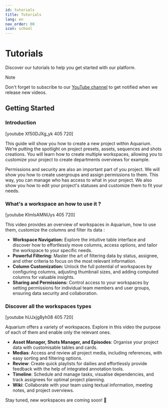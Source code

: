 ```yaml
---
id: tutorials
title: Tutorials
lang: en
nav_order: 00
icon: school
---
```


# Tutorials

Discover our tutorials to help you get started with our platform.

> [!note]
> Don't forget to subscribe to our [YouTube channel](https://www.youtube.com/@fatfishlab/videos) to get notified when we release new videos.

## Getting Started

### Introduction
[youtube Xf50DJXg_yk 405 720]

This guide will show you how to create a new project within Aquarium. We’re putting the spotlight on project presets, assets, sequences and shots creations. You will learn how to create multiple workspaces, allowing you to customize your project to create departments overviews for example.

Permissions and security are also an important part of you project. We will show you how to create usergroups and assign permissions to them. This way, you can manage who has access to what in your project. We also show you how to edit your project's statuses and customize them to fit your needs.

### What's a workspace an how to use it ?

[youtube KlmlsAMNUys 405 720]

This video provides an overview of workspaces in Aquarium, how to use them, customize the columns and filter its data :

- **Workspace Navigation:** Explore the intuitive table interface and discover how to effortlessly move columns, access options, and tailor the workspace to your specific needs.
- **Powerful Filtering:**  Master the art of filtering data by status, assignee, and other criteria to focus on the most relevant information.
- **Column Customization:**  Unlock the full potential of workspaces by configuring columns, adjusting thumbnail sizes, and adding computed columns for valuable insights.
- **Sharing and Permissions:**  Control access to your workspaces by setting permissions for individual team members and user groups, ensuring data security and collaboration.

### Discover all the workspaces types

[youtube hUJxjg8yh08 405 720]

Aquarium offers a variety of workspaces. Explore in this video the purpose of each of them and enable only the relevant ones.

- **Asset Manager, Shots Manager, and Episodes**: Organise your project data with customisable tables and cards.
- **Medias**: Access and review all project media, including references, with easy sorting and filtering options.
- **Review**: Create quick playlists for dailies and effortlessly provide feedback with the help of integrated annotation tools.
- **Timeline**: Schedule and manage tasks, visualise dependencies, and track assignees for optimal project planning.
- **Wiki**: Collaborate with your team using textual information, meeting notes, and project overviews.

Stay tuned, new workspaces are coming soon! 🤩
